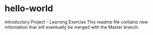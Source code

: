 # hello-world
Introductory Project - Learning Exercise
This readme file contains new information that will eventually be merged with the Master branch.
